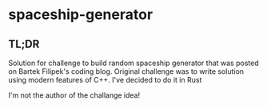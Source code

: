 # spaceship-generator
## TL;DR
Solution for challenge to build random spaceship generator that was posted on Bartek Filipek's coding blog.
Original challenge was to write solution using modern features of C++. I've decided to do it in Rust

I'm not the author of the challange idea!
